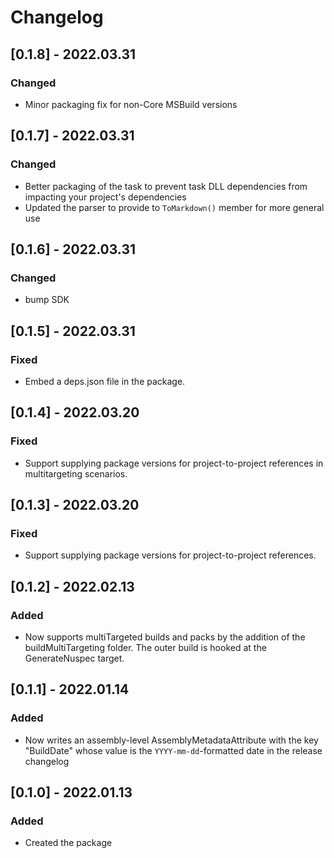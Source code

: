
# Changelog

## [0.1.8] - 2022.03.31

### Changed

* Minor packaging fix for non-Core MSBuild versions

## [0.1.7] - 2022.03.31

### Changed

* Better packaging of the task to prevent task DLL dependencies from impacting your project's dependencies
* Updated the parser to provide to `ToMarkdown()` member for more general use

## [0.1.6] - 2022.03.31

### Changed

- bump SDK

## [0.1.5] - 2022.03.31

### Fixed

- Embed a deps.json file in the package.

## [0.1.4] - 2022.03.20

### Fixed

- Support supplying package versions for project-to-project references in multitargeting scenarios.


## [0.1.3] - 2022.03.20

### Fixed

- Support supplying package versions for project-to-project references.

## [0.1.2] - 2022.02.13

### Added

- Now supports multiTargeted builds and packs by the addition of the buildMultiTargeting folder. The outer build is hooked at the GenerateNuspec target.

## [0.1.1] - 2022.01.14

### Added

- Now writes an assembly-level AssemblyMetadataAttribute with the key "BuildDate" whose
value is the `YYYY-mm-dd`-formatted date in the release changelog

## [0.1.0] - 2022.01.13

### Added

- Created the package
